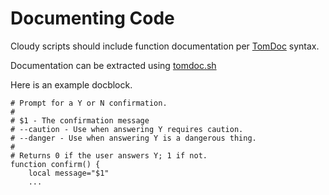 # Documenting Code

Cloudy scripts should include function documentation per [TomDoc](http://tomdoc.org) syntax.

Documentation can be extracted using [tomdoc.sh](https://github.com/tests-always-included/tomdoc.sh)

Here is an example docblock.

    # Prompt for a Y or N confirmation.
    #
    # $1 - The confirmation message
    # --caution - Use when answering Y requires caution.
    # --danger - Use when answering Y is a dangerous thing.
    #
    # Returns 0 if the user answers Y; 1 if not.
    function confirm() {
        local message="$1"
        ...
